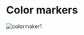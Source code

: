 # Color markers
![colormaker1](https://github.com/Apache-ghost/Color_Markers/assets/125418589/a917d7d3-722e-4af6-bc8c-79cd14ecdbde)
